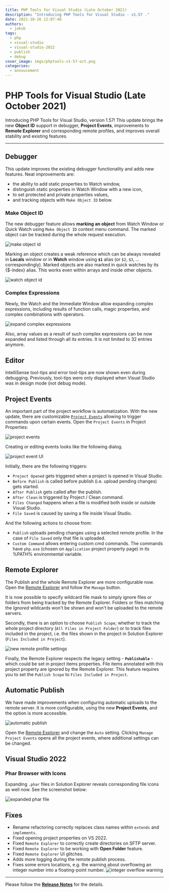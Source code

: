 ```yaml
---
title: PHP Tools for Visual Studio (Late October 2021)
description: "Introducing PHP Tools for Visual Studio - v1.57 ."
date: 2021-10-26 12:07:48
authors:
  - jakub
tags:
  - php
  - visual-studio
  - visual-studio-2022
  - publish
  - debug
cover_image: imgs/phptools-v1-57-oct.png
categories:
  - annoucement
---
```


# PHP Tools for Visual Studio (Late October 2021)

Introducing PHP Tools for Visual Studio, version 1.57! This update brings the new **Object ID** support in debugger, **Project Events**, improvements to **Remote Explorer** and corresponding remote profiles, and improves overall stability and existing features.

<!-- more -->

---

## Debugger

This update improves the existing debugger functionality and adds new features. Neat improvements are:

- the ability to add static properties to Watch window,
- distinguish static properties in Watch Window with a new icon,
- to set protected and private properties values,
- and tracking objects with `Make Object ID` below.

### Make Object ID

The new debugger feature allows **marking an object** from Watch Window or Quick Watch using `Make Object ID` context menu command. The marked object can be tracked during the whole request execution.

![make object id](https://www.devsense.com/content/updates/vs/imgs/make-object-id.png)

Marking an object creates a weak reference which can be always revealed in **Locals** window or in **Watch** window using **`$1`** alias (or `$2`, `$3`, ... correspondingly). Marked objects are also marked in quick watches by its {$-index} alias. This works even within arrays and inside other objects.

![watch object id](https://www.devsense.com/content/updates/vs/imgs/watch-object-id.png)

### Complex Expressions

Newly, the Watch and the Immediate Window allow expanding complex expressions, including results of function calls, magic properties, and complex combinations with operators.

![expand complex expressions](https://www.devsense.com/content/updates/vs/imgs/evaled-expr-expand.png)

Also, array values as a result of such complex expressions can be now expanded and listed through all its entries. It is not limited to 32 entries anymore.

## Editor

IntelliSense tool-tips and error tool-tips are now shown even during debugging. Previously, tool-tips were only displayed when Visual Studio was in design mode (not debug mode).

## Project Events

An important part of the project workflow is automatization. With the new update, there are customizable [`Project Events`](https://docs.devsense.com/en/vs/project/project-events) allowing to trigger commands upon certain events. Open the `Project Events` in Project Properties:

![project events](https://www.devsense.com/content/updates/vs/imgs/project-events.png)

Creating or editing events looks like the following dialog.

![project event UI](https://www.devsense.com/content/updates/vs/imgs/files-changed-event.png)

Initially, there are the following triggers:

- `Project Opened` gets triggered when a project is opened in Visual Studio.
- `Before Publish` is called before publish (i.e. upload pending changes) gets started.
- `After Publish` gets called after the publish.
- `After Clean` is triggered by Project / Clean command.
- `Files Changed` happens when a file is modified both inside or outside Visual Studio.
- `File Saved` is caused by saving a file inside Visual Studio.

And the following actions to choose from:

- `Publish` uploads pending changes using a selected remote profile. In the case of `File Saved` only that file is uploaded.
- `Custom Command` allows entering custom cmd commands. The commands have `php.exe` (chosen on `Application` project property page) in its %PATH% environmental variable.

## Remote Explorer

The Publish and the whole Remote Explorer are more configurable now. Open the [Remote Explorer](https://docs.devsense.com/en/vs/project/remote-explorer) and follow the `Manage` button.

It is now possible to specify wildcard file mask to simply ignore files or folders from being tracked by the Remote Explorer. Folders or files matching the *Ignored* wildcards won't be shown and won't be uploaded to the remote servers.

Secondly, there is an option to choose `Publish Scope`; whether to track the whole project directory (`All Files in Project Folder`) or to track files included in the project, i.e. the files shown in the project in Solution Explorer (`Files Included in Project`).

![new remote profile settings](https://www.devsense.com/content/updates/vs/imgs/remote-profile-source-ignore.png)

Finally, the Remote Explorer respects the legacy setting - **`Publishable`** - which could be set in project items properties. File items annotated with this project property are ignored by the Remote Explorer. This feature requires you to set the `Publish Scope` to `Files Included in Project`.

## Automatic Publish

We have made improvements when configuring automatic uploads to the remote server. It is more configurable, using the new **Project Events**, and the option is more accessible.

![automatic publish](https://www.devsense.com/content/updates/vs/imgs/remote-explorer-auto.gif)

Open the [Remote Explorer](https://docs.devsense.com/en/vs/project/remote-explorer) and change the `Auto` setting.  Clicking `Manage Project Events` opens all the project events, where additional settings can be changed.

## Visual Studio 2022

### Phar Browser with Icons

Expanding `.phar` files in Solution Explorer reveals corresponding file icons as well now. See the screenshot below:

![expanded phar file](https://www.devsense.com/content/updates/vs/imgs/phar-expanded.png)

## Fixes

- Rename refactoring correctly replaces class names within `extends` and `implements`.
- Fixed opening project properties on VS 2022.
- Fixed `Remote Explorer` to correctly create directories on SFTP server.
- Fixed `Remote Explorer` to be working with **Open Folder** feature.
- Fixed `Remote Explorer` UI glitches.
- Adds more logging during the remote publish process.
- Fixes some errors locations, e.g. the warning about overflowing an integer number into a floating-point number.
  ![integer overflow warning](https://www.devsense.com/content/updates/vs/imgs/big-number-error.png)


---

Please follow the [**Release Notes**](https://www.devsense.com/en/updates/vs/v1-57) for the details.

